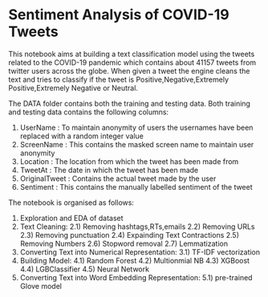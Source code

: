 # Sentiment Analysis of COVID-19 Tweets
This notebook aims at building a text classification model using the tweets related to the COVID-19 pandemic which contains about 41157 tweets from twitter users across the globe. When given a tweet the engine cleans the text and tries to classify if the tweet is Positive,Negative,Extremely Positive,Extremely Negative or Neutral.

The DATA folder contains both the training and testing data. Both training and testing data contains the following columns:
  1) UserName : To maintain anonymity of users the usernames have been replaced with a random integer value
  2) ScreenName : This contains the masked screen name to maintain user anonymity
  3) Location : The location from which the tweet has been made from
  4) TweetAt : The date in which the tweet has been made
  5) OriginalTweet : Contains the actual tweet made by the user
  6) Sentiment : This contains the manually labelled sentiment of the tweet

The notebook is organised as follows:
  1) Exploration and EDA of dataset
  2) Text Cleaning:
    2.1) Removing hashtags,RTs,emails
    2.2) Removing URLs
    2.3) Removing punctuation
    2.4) Expainding Text Contractions
    2.5) Removing Numbers
    2.6) Stopword removal
    2.7) Lemmatization
  3) Converting Text into Numerical Representation:
    3.1) TF-IDF vectorization
  4) Building Model:
    4.1) Random Forest
    4.2) Multionmial NB
    4.3) XGBoost
    4.4) LGBClassifier
    4.5) Neural Network
  5) Converting Text into Word Embedding Representation:
    5.1) pre-trained Glove model
